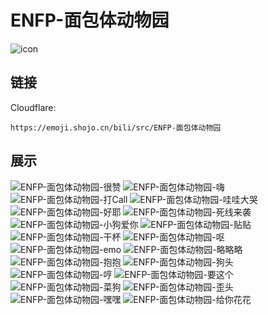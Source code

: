 # ENFP-面包体动物园
![icon](https://emoji.shojo.cn/bili/src/ENFP-面包体动物园/icon.png)
## 链接
Cloudflare:
```
https://emoji.shojo.cn/bili/src/ENFP-面包体动物园
```
## 展示
![ENFP-面包体动物园-很赞](https://emoji.shojo.cn/bili/src/ENFP-面包体动物园/ENFP-面包体动物园-很赞.png)
![ENFP-面包体动物园-嗨](https://emoji.shojo.cn/bili/src/ENFP-面包体动物园/ENFP-面包体动物园-嗨.png)
![ENFP-面包体动物园-打Call](https://emoji.shojo.cn/bili/src/ENFP-面包体动物园/ENFP-面包体动物园-打Call.png)
![ENFP-面包体动物园-哇哇大哭](https://emoji.shojo.cn/bili/src/ENFP-面包体动物园/ENFP-面包体动物园-哇哇大哭.png)
![ENFP-面包体动物园-好耶](https://emoji.shojo.cn/bili/src/ENFP-面包体动物园/ENFP-面包体动物园-好耶.png)
![ENFP-面包体动物园-死线来袭](https://emoji.shojo.cn/bili/src/ENFP-面包体动物园/ENFP-面包体动物园-死线来袭.png)
![ENFP-面包体动物园-小狗爱你](https://emoji.shojo.cn/bili/src/ENFP-面包体动物园/ENFP-面包体动物园-小狗爱你.png)
![ENFP-面包体动物园-贴贴](https://emoji.shojo.cn/bili/src/ENFP-面包体动物园/ENFP-面包体动物园-贴贴.png)
![ENFP-面包体动物园-干杯](https://emoji.shojo.cn/bili/src/ENFP-面包体动物园/ENFP-面包体动物园-干杯.png)
![ENFP-面包体动物园-呕](https://emoji.shojo.cn/bili/src/ENFP-面包体动物园/ENFP-面包体动物园-呕.png)
![ENFP-面包体动物园-emo](https://emoji.shojo.cn/bili/src/ENFP-面包体动物园/ENFP-面包体动物园-emo.png)
![ENFP-面包体动物园-略略略](https://emoji.shojo.cn/bili/src/ENFP-面包体动物园/ENFP-面包体动物园-略略略.png)
![ENFP-面包体动物园-抱抱](https://emoji.shojo.cn/bili/src/ENFP-面包体动物园/ENFP-面包体动物园-抱抱.png)
![ENFP-面包体动物园-狗头](https://emoji.shojo.cn/bili/src/ENFP-面包体动物园/ENFP-面包体动物园-狗头.png)
![ENFP-面包体动物园-哼](https://emoji.shojo.cn/bili/src/ENFP-面包体动物园/ENFP-面包体动物园-哼.png)
![ENFP-面包体动物园-要这个](https://emoji.shojo.cn/bili/src/ENFP-面包体动物园/ENFP-面包体动物园-要这个.png)
![ENFP-面包体动物园-菜狗](https://emoji.shojo.cn/bili/src/ENFP-面包体动物园/ENFP-面包体动物园-菜狗.png)
![ENFP-面包体动物园-歪头](https://emoji.shojo.cn/bili/src/ENFP-面包体动物园/ENFP-面包体动物园-歪头.png)
![ENFP-面包体动物园-嘿嘿](https://emoji.shojo.cn/bili/src/ENFP-面包体动物园/ENFP-面包体动物园-嘿嘿.png)
![ENFP-面包体动物园-给你花花](https://emoji.shojo.cn/bili/src/ENFP-面包体动物园/ENFP-面包体动物园-给你花花.png)
